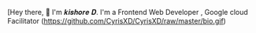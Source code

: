 [Hey there, 👋 I'm 𝒌𝒊𝒔𝒉𝒐𝒓𝒆  𝑫. I'm a Frontend Web Developer , Google cloud Facilitator (https://github.com/CyrisXD/CyrisXD/raw/master/bio.gif)
<!--
**kishoredurai/kishoredurai** is a ✨ _special_ ✨ repository because its `README.md` (this file) appears on your GitHub profile.

Here are some ideas to get you started:

- 🔭 I’m currently working on ...
- 🌱 I’m currently learning ...
- 👯 I’m looking to collaborate on ...
- 🤔 I’m looking for help with ...
- 💬 Ask me about ...
- 📫 How to reach me: ...
- 😄 Pronouns: ...
- ⚡ Fun fact: ...
-->
